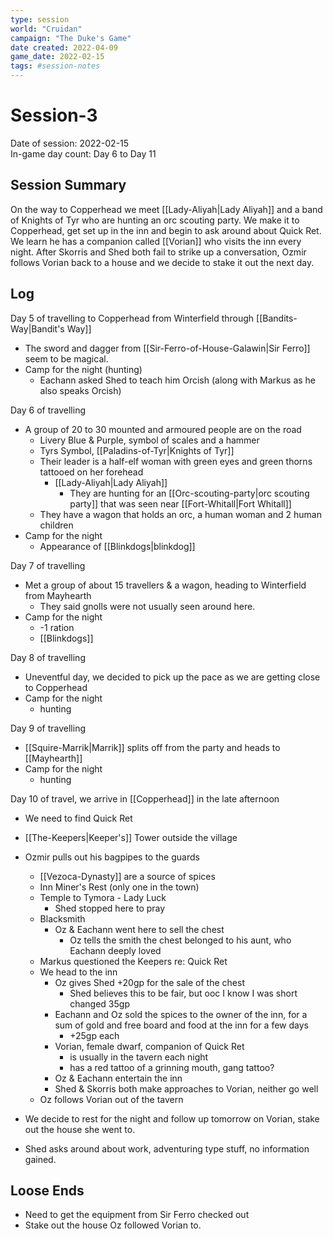 ```yaml
---
type: session
world: "Cruidan"
campaign: "The Duke's Game"
date created: 2022-04-09
game_date: 2022-02-15
tags: #session-notes
---
```

# Session-3
Date of session: 2022-02-15  
In-game day count: Day 6 to Day 11

## Session Summary
On the way to Copperhead we meet [[Lady-Aliyah|Lady Aliyah]] and a band of Knights of Tyr who are hunting an orc scouting party. We make it to Copperhead, get set up in the inn and begin to ask around about Quick Ret. We learn he has a companion called [[Vorian]] who visits the inn every night. After Skorris and Shed both fail to strike up a conversation, Ozmir follows Vorian back to a house and we decide to stake it out the next day.

## Log
Day 5 of travelling to Copperhead from Winterfield through [[Bandits-Way|Bandit's Way]]
- The sword and dagger from [[Sir-Ferro-of-House-Galawin|Sir Ferro]] seem to be magical.
- Camp for the night (hunting)
	- Eachann asked Shed to teach him Orcish (along with Markus as he also speaks Orcish)

Day 6 of travelling 
- A group of 20 to 30 mounted and armoured people are on the road
	- Livery Blue & Purple, symbol of scales and a hammer
	- Tyrs Symbol, [[Paladins-of-Tyr|Knights of Tyr]]
	- Their leader is a half-elf woman with green eyes and green thorns tattooed on her forehead
		- [[Lady-Aliyah|Lady Aliyah]] 
			- They are hunting for an [[Orc-scouting-party|orc scouting party]] that was seen near [[Fort-Whitall|Fort Whitall]]
	- They have a wagon that holds an orc, a human woman and 2 human children
- Camp for the night
	- Appearance of [[Blinkdogs|blinkdog]]

Day 7 of travelling
- Met a group of about 15 travellers & a wagon, heading to Winterfield from Mayhearth
	- They said gnolls were not usually seen around here.
- Camp for the night
	- -1 ration
	- [[Blinkdogs]]

Day 8 of travelling
- Uneventful day, we decided to pick up the pace as we are getting close to Copperhead
- Camp for the night
	- hunting

Day 9 of travelling
- [[Squire-Marrik|Marrik]] splits off from the party and heads to [[Mayhearth]]
- Camp for the night
	- hunting

Day 10 of travel, we arrive in [[Copperhead]] in the late afternoon
- We need to find Quick Ret
- [[The-Keepers|Keeper's]] Tower outside the village
- Ozmir pulls out his bagpipes to the guards
	- [[Vezoca-Dynasty]] are a source of spices
	- Inn Miner's Rest (only one in the town)
	- Temple to Tymora - Lady Luck
		- Shed stopped here to pray
	- Blacksmith
		- Oz & Eachann went here to sell the chest
			- Oz tells the smith the chest belonged to his aunt, who Eachann deeply loved
	- Markus questioned the Keepers re: Quick Ret
	- We head to the inn
		- Oz gives Shed +20gp for the sale of the chest
			- Shed believes this to be fair, but ooc I know I was short changed 35gp
		- Eachann and Oz sold the spices to the owner of the inn, for a sum of gold and free board and food at the inn for a few days
			- +25gp each
		- Vorian, female dwarf, companion of Quick Ret
			- is usually in the tavern each night
			- has a red tattoo of a grinning mouth, gang tattoo?
		- Oz & Eachann entertain the inn
		- Shed & Skorris both make approaches to Vorian, neither go well
	- Oz follows Vorian out of the tavern
- We decide to rest for the night and follow up tomorrow on Vorian, stake out the house she went to.

- Shed asks around about work, adventuring type stuff, no information gained.


## Loose Ends
- Need to get the equipment from Sir Ferro checked out
- Stake out the house Oz followed Vorian to.


